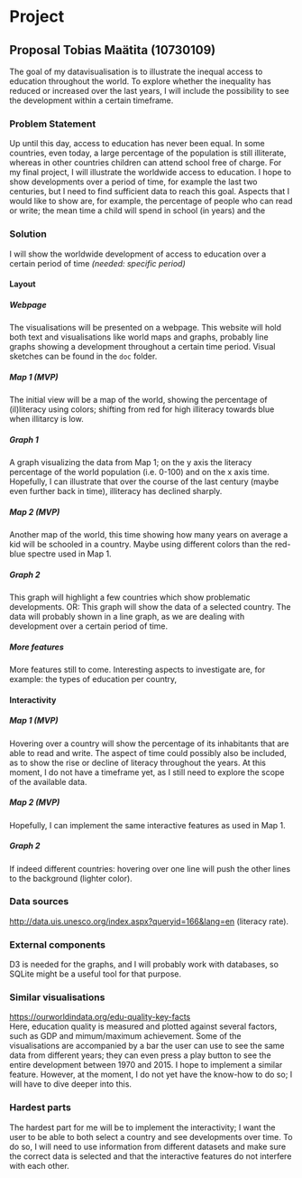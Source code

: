 # Project
## Proposal Tobias Maätita (10730109)
The goal of my datavisualisation is to illustrate the inequal access to education throughout the world. To explore whether the inequality has reduced or increased over the last years, I will include the possibility to see the development within a certain timeframe. 

### Problem Statement
Up until this day, access to education has never been equal. In some countries, even today, a large percentage of the population is still illiterate, whereas in other countries children can attend school free of charge. 
For my final project, I will illustrate the worldwide access to education. I hope to show developments over a period of time, for example the last two centuries, but I need to find sufficient data to reach this goal.
Aspects that I would like to show are, for example, the percentage of people who can read or write; the mean time a child will spend in school (in years) and the 


### Solution
I will show the worldwide development of access to education over a certain period of time *(needed: specific period)*


#### Layout

##### Webpage
The visualisations will be presented on a webpage. This website will hold both text and visualisations like world maps and graphs, probably line graphs showing a development throughout a certain time period. Visual sketches can be found in the `doc` folder. 


##### Map 1 (MVP)
The initial view will be a map of the world, showing the percentage of (il)literacy using colors; shifting from red for high illiteracy towards blue when illitarcy is low. 


##### Graph 1
A graph visualizing the data from Map 1; on the y axis the literacy percentage of the world population (i.e. 0-100) and on the x axis time. Hopefully, I can illustrate that over the course of the last century (maybe even further back in time), illiteracy has declined sharply.


##### Map 2 (MVP)
Another map of the world, this time showing how many years on average a kid will be schooled in a country. Maybe using different colors than the red-blue spectre used in Map 1.


##### Graph 2 
This graph will highlight a few countries which show problematic developments. OR: This graph will show the data of a selected country. The data will probably shown in a line graph, as we are dealing with development over a certain period of time. 


##### More features
More features still to come. Interesting aspects to investigate are, for example: the types of education per country, 


#### Interactivity

##### Map 1  (MVP)
Hovering over a country will show the percentage of its inhabitants that are able to read and write. 
The aspect of time could possibly also be included, as to show the rise or decline of literacy throughout the years. 
At this moment, I do not have a timeframe yet, as I still need to explore the scope of the available data. 

##### Map 2 (MVP)
Hopefully, I can implement the same interactive features as used in Map 1. 

##### Graph 2 
If indeed different countries: hovering over one line will push the other lines to the background (lighter color).


### Data sources
http://data.uis.unesco.org/index.aspx?queryid=166&lang=en (literacy rate).  


### External components  
D3 is needed for the graphs, and I will probably work with databases, so SQLite might be a useful tool for that purpose. 


### Similar visualisations
https://ourworldindata.org/edu-quality-key-facts  
Here, education quality is measured and plotted against several factors, such as GDP and mimum/maximum achievement. Some of the visualisations are accompanied by a bar the user can use to see the same data from different years; they can even press a play button to see the entire development between 1970 and 2015. I hope to implement a similar feature. However, at the moment, I do not yet have the know-how to do so; I will have to dive deeper into this. 

### Hardest parts
The hardest part for me will be to implement the interactivity; I want the user to be able to both select a country and see developments over time. To do so, I will need to use information from different datasets and make sure the correct data is selected and that the interactive features do not interfere with each other. 












